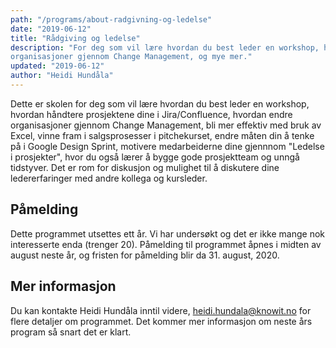 ```yaml
---
path: "/programs/about-radgivning-og-ledelse"
date: "2019-06-12"
title: "Rådgiving og ledelse"
description: "For deg som vil lære hvordan du best leder en workshop, hvordan endre
organisasjoner gjennom Change Management, og mye mer."
updated: "2019-06-12"
author: "Heidi Hundåla"
---
```


Dette er skolen for deg som vil lære hvordan du best leder en workshop,
hvordan håndtere prosjektene dine i Jira/Confluence, hvordan endre
organisasjoner gjennom Change Management, bli mer effektiv med bruk av Excel,
vinne fram i salgsprosesser i pitchekurset, endre måten din å tenke på i
Google Design Sprint, motivere medarbeiderne dine gjennnom "Ledelse i
prosjekter", hvor du også lærer å bygge gode prosjektteam og unngå tidstyver.
Det er rom for diskusjon og mulighet til å diskutere dine ledererfaringer med
andre kollega og kursleder.

## Påmelding

Dette programmet utsettes ett år. Vi har undersøkt og det er ikke mange nok
interesserte enda (trenger 20). Påmelding til programmet åpnes i midten av
august neste år, og fristen for påmelding blir da 31. august, 2020.

## Mer informasjon

Du kan kontakte Heidi Hundåla inntil videre,
<a href="mailto:heidi.hundala@knowit.no">heidi.hundala@knowit.no</a> for flere
detaljer om programmet. Det kommer mer informasjon om neste års program så
snart det er klart.
